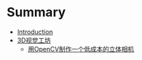 # Summary

* [Introduction](README.md)
* [3D视觉工坊](docs/3D视觉工坊/3D视觉工坊.md)
  * [用OpenCV制作一个低成本的立体相机](docs/3D视觉工坊/用OpenCV制作一个低成本的立体相机.md)

